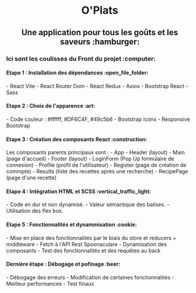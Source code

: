 <h1 align="center">O'Plats</h1>
<h2 align="center">Une application pour tous les goûts et les saveurs :hamburger:</h2>

<h3>Ici sont les coulisses du Front du projet :computer:</h3>



<h4>Etape 1 : Installation des dépendances :open_file_folder:</h4>
- React Vite
- React Router Dom
- React Redux
- Axios
- Bootstrap React
- Sass

<h4>Etape 2 : Choix de l'apparence :art:</h4>
- Code couleur :  #ffffff, #DF6C4F, #49c5b6
- Bootstrap icons
- Responsive Bootstrap

<h4>Etape 3 : Création des composants React :construction:</h4>
Les composants parents principaux sont :
- App
- Header (layout)
- Main (page d'accueil)
- Footer (layout)
- LoginForm (Pop Up formulaire de connexion)
- Profile (profil de l'utilisateur)
- Register (page de création de commpte)
- Results (liste des recettes après une recherche)
- RecipePage (page d'une recette)

<h4>Etape 4 : Intégration HTML et SCSS :vertical_traffic_light:</h4>
- Code en dur et non dynamisé.
- Valeur sémantique des balises.
- Utilisation des flex box.

<h4>Etape 5 : Fonctionnalités et dynammisation :cookie:</h4>
- Mise en place des fonctionnalités par le biais du store et reducers + middleware
- Fetch à l'API Rest Spoonaculare
- Dynamisation des composants
- Test des fonctionnalités et des requêtes au back

<h4>Dernière étape : Débogage et pofinage :beer:</h4>
- Débogage des erreurs
- Modification de certaines fonctionnalités
- Meilleur performances
- Test finaux